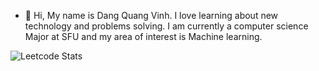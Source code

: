 - 👋 Hi, My name is Dang Quang Vinh. I love learning about new technology and problems solving. I am currently a computer science Major at SFU and my area of interest is Machine learning.

![Leetcode Stats](https://leetcard.jacoblin.cool/qvd808)

<!---
qvd808/qvd808 is a ✨ special ✨ repository because its `README.md` (this file) appears on your GitHub profile.
You can click the Preview link to take a look at your changes.
--->
